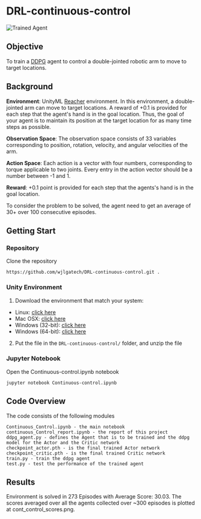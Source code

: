 [//]: # (Image References)

[image1]: https://user-images.githubusercontent.com/10624937/43851024-320ba930-9aff-11e8-8493-ee547c6af349.gif "Trained Agent"
[image2]: https://github.com/wjlgatech/DRL-continuous-control/blob/master/cont_control_scores.png "cont_control_scores"

# DRL-continuous-control

![Trained Agent][image1]

 
## Objective

To train a [DDPG](https://arxiv.org/abs/1509.02971) agent to control a double-jointed robotic arm to move to target locations. 


## Background

**Environment**: UnityML [Reacher](https://github.com/Unity-Technologies/ml-agents/blob/master/docs/Learning-Environment-Examples.md#reacher) environment. In this environment, a double-jointed arm can move to target locations. A reward of +0.1 is provided for each step that the agent's hand is in the goal location. Thus, the goal of your agent is to maintain its position at the target location for as many time steps as possible.

**Observation Space**: The observation space consists of 33 variables corresponding to position, rotation, velocity, and angular velocities of the arm.

**Action Space**: Each action is a vector with four numbers, corresponding to torque applicable to two joints. Every entry in the action vector should be a number between -1 and 1.

**Reward**: +0.1 point is provided for each step that the agents's hand is in the goal location.

To consider the problem to be solved, the agent need to get an average of 30+ over 100 consecutive episodes.

## Getting Start

### Repository

Clone the repository

```
https://github.com/wjlgatech/DRL-continuous-control.git .
```

### Unity Environment

1. Download the environment that match your system:


- Linux: [click here](https://s3-us-west-1.amazonaws.com/udacity-drlnd/P2/Reacher/one_agent/Reacher_Linux.zip)
- Mac OSX: [click here](https://s3-us-west-1.amazonaws.com/udacity-drlnd/P2/Reacher/one_agent/Reacher.app.zip)
- Windows (32-bit): [click here](https://s3-us-west-1.amazonaws.com/udacity-drlnd/P2/Reacher/one_agent/Reacher_Windows_x86.zip)
- Windows (64-bit): [click here](https://s3-us-west-1.amazonaws.com/udacity-drlnd/P2/Reacher/one_agent/Reacher_Windows_x86_64.zip)


2.  Put the file in the `DRL-continuous-control/` folder, and unzip the file

### Jupyter Notebook

Open the Continuous-control.ipynb notebook

```
jupyter notebook Continuous-control.ipynb
```

## Code Overview

The code consists of the following modules

```
Continuous_Control.ipynb - the main notebook
continuous_Control_report.ipynb - the report of this project
ddpg_agent.py - defines the Agent that is to be trained and the ddpg model for the Actor and the Critic network
checkpoint_actor.pth - is the final trained Actor network
checkpoint_critic.pth - is the final trained Critic network
train.py - train the ddpg agent
test.py - test the performance of the trained agent
```

## Results
Environment is solved in 273 Episodes with	Average Score: 30.03. The scores averaged over all the agents collected over ~300 episodes is plotted at cont_control_scores.png.
